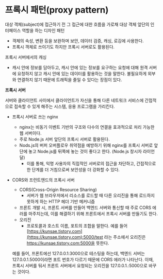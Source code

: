 # 프록시 패턴(proxy pattern)

대상 객체(subject)에 접근하기 전 그 접근에 대한 흐름을 가로채 대상 객체 앞단의 인터페이스 역할을 하는 디자인 패턴

- 객체의 속성, 변환 등을 보완하며 보안, 데이터 검증, 캐싱, 로깅에 사용한다.
- 프록시 객체로 쓰이기도 하지만 프록시 서버로도 활용된다.

프록시 서버에서의 캐싱

- 캐시 안에 정보를 담아두고, 캐시 안에 있는 정보를 요구하는 요청에 대해
원격 서버에 요청하지 않고 캐시 안에 있는 데이터를 활용하는 것을 말한다.
불필요하게 외부와 연결하지 않기 때문에 트래픽을 줄일 수 있다는 장점이 있다.

**프록시 서버**

서버와 클라이언트 사이에서 클라이언트가 자신을 통해 다른 네트워크 서비스에 간접적으로 접속할 수 있게 해주는 시스템, 응용 프로그램을 가리킨다. 

- 프록시 서버로 쓰는 nginx
    - nginx는 비동기 이벤트 기반의 구조와 다수의 연결을 효과적으로 처리 가능한 웹 서버이다.
    - 주로 Node.js 서버 앞단의 프록시 서버로 활용된다.
    - Nods.js의 버퍼 오버플로우 취약점을 예방하기 위해 nginx를 프록시 서버로 앞단에 놓고
    Node.js를 뒤쪽에 놓는 것이 좋다고 한다. (Node.js 창시자 라이언 달)
        - 이를 통해, 익명 사용자의 직접적인 서버로의 접근을 차단하고, 간접적으로 한 단계를 더 거침으로써 보안성을 더 강화할 수 있다.

- CORS와 프런트엔드의 프록시 서버
    - CORS(Cross-Origin Resource Sharing)
        - 서버가 웹 브라우저에서 리소스를 로드할 때 다른 오리진을 통해 로드하지 못하게 하는
        HTTP 헤더 기반 메커니즘
    - 프론트 개발 시, 프론트 서버를 만들어 백엔드 서버와 통신할 때 주로 CORS 에러를 마주치는데, 이를 해결하기 위해 프론트에서 프록시 서버를 만들기도 한다.
    - 오리진
        - 프로토콜과 호스트 이름, 포트의 조합을 말한다. 
        예를 들어 [https://kunsae.tistory.com](https://kunsae.tistory.com):5000/test 라는 주소에서 
        오리진은 https://kunsae.tistory.com:5000을 뜻한다.
    
    예를 들어, 프론트에선 127.0.0.1:3000으로 테스팅을 하는데, 백엔드 서버는 127.0.0.1.5000이라면 포트 번호가 다르기 때문에 CORS 에러가 나타난다. 이때, 프록시 서버를 둬서 프론트 서버에서 요청되는 오리진을 127.0.0.1.:5000으로 바꾸는 것이다.

